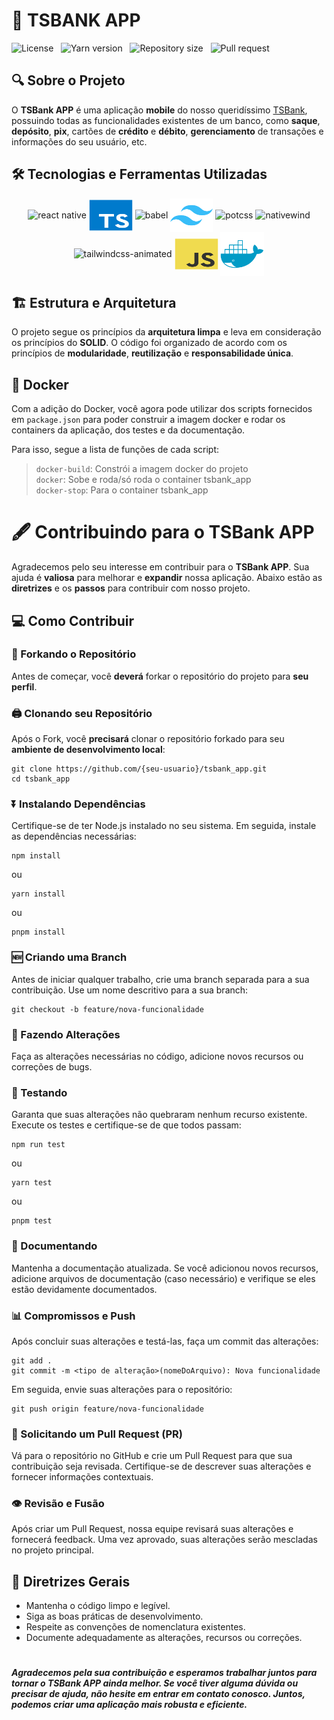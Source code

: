 # 🏦 TSBANK APP

![License](https://img.shields.io/static/v1?label=license&message=MIT&color=orange) &nbsp;
![Yarn version](https://img.shields.io/static/v1?label=yarn&message=v1.22.21&color=yellow) &nbsp;
![Repository size](https://img.shields.io/github/repo-size/bush1D3v/tsbank_app?color=green) &nbsp;
![Pull request](https://img.shields.io/static/v1?label=PR&message=welcome&color=blue)

## 🔍 Sobre o Projeto

O **TSBank APP** é uma aplicação **mobile** do nosso queridíssimo <a href="https://github.com/bush1D3v/tsbank_front">TSBank</a>, possuindo todas as funcionalidades existentes de um banco, como **saque**, **depósito**, **pix**, cartões de **crédito** e **débito**, **gerenciamento** de transações e informações do seu usuário, etc.

## 🛠️ Tecnologias e Ferramentas Utilizadas

<div align='center'>
   <img align='center' height='64' width='58' title='React Native' alt='react native' src='https://github.com/bush1D3v/tsbank_app/assets/133554156/d97db34b-5c29-4aa3-95ae-b098bf544f52' />
   <img align='center' height='50' width='70' title='TypeScript' alt='typescript' src='https://github.com/devicons/devicon/blob/master/icons/typescript/typescript-original.svg' />
   <img align='center' height='60' width='60' title='Babel' alt='babel' src='https://github.com/bush1D3v/tsbank_app/assets/133554156/cc9f6980-18c2-4025-8afd-395d8e981e36' />
   <img align='center' height='54' width='68' title='Tailwindcss' alt='tailwindcss' src='https://github.com/devicons/devicon/blob/master/icons/tailwindcss/tailwindcss-plain.svg' />
   <img align='center' height='68' width='72' title='Potcss' alt='potcss' src='https://github.com/bush1D3v/my_portfolio/assets/133554156/85b7c73b-e181-4c95-b9de-a8e0ba0523d3' />
   <img align='center' height='64' width='68' title='Nativewind' alt='nativewind' src='https://github.com/bush1D3v/tsbank_app/assets/133554156/4fc94d62-52c3-4343-9b2d-4ba6a53e5a7d' />
   <img align='center' height='58' width='80' title='Tailwindcss-animated' alt='tailwindcss-animated' src='https://github.com/bush1D3v/my_portfolio_html/assets/133554156/364156ca-f265-4478-bcc3-4a12830c46a7' /> 
   <img align='center' height='50' width='70' title='JavaScript' alt='javascript' src='https://github.com/devicons/devicon/blob/master/icons/javascript/javascript-original.svg' />
   <img align='center' height='70' width='70' title='Docker' alt='docker' src='https://github.com/devicons/devicon/blob/master/icons/docker/docker-plain.svg' />
</div>

## 🏗 Estrutura e Arquitetura

O projeto segue os princípios da **arquitetura limpa** e leva em consideração os princípios do **SOLID**. O código foi organizado de acordo com os princípios de **modularidade**, **reutilização** e **responsabilidade única**.

## 🐳 Docker

Com a adição do Docker, você agora pode utilizar dos scripts fornecidos em `package.json` para poder construir a imagem docker e rodar os containers da aplicação, dos testes e da documentação.

Para isso, segue a lista de funções de cada script:

> `docker-build`: Constrói a imagem docker do projeto <br> `docker`: Sobe e roda/só roda o container tsbank_app <br> `docker-stop`: Para o container tsbank_app

# 🖋️ Contribuindo para o TSBank APP

Agradecemos pelo seu interesse em contribuir para o **TSBank APP**. Sua ajuda é **valiosa** para melhorar e **expandir** nossa aplicação. Abaixo estão as **diretrizes** e os **passos** para contribuir com nosso projeto.

## 💻 Como Contribuir

### 🌳 Forkando o Repositório

Antes de começar, você **deverá** forkar o repositório do projeto para **seu perfil**.

### 🖨 Clonando seu Repositório

Após o Fork, você **precisará** clonar o repositório forkado para seu **ambiente de desenvolvimento local**:

```
git clone https://github.com/{seu-usuario}/tsbank_app.git
cd tsbank_app
```

### ⏬ Instalando Dependências

Certifique-se de ter Node.js instalado no seu sistema. Em seguida, instale as dependências necessárias:

```
npm install
```

ou

```
yarn install
```

ou

```
pnpm install
```

### 🆕 Criando uma Branch

Antes de iniciar qualquer trabalho, crie uma branch separada para a sua contribuição. Use um nome descritivo para a sua branch:

```
git checkout -b feature/nova-funcionalidade
```

### 🔨 Fazendo Alterações

Faça as alterações necessárias no código, adicione novos recursos ou correções de bugs.

### 🧪 Testando

Garanta que suas alterações não quebraram nenhum recurso existente. Execute os testes e certifique-se de que todos passam:

```
npm run test
```

ou

```
yarn test
```

ou

```
pnpm test
```

### 📝 Documentando

Mantenha a documentação atualizada. Se você adicionou novos recursos, adicione arquivos de documentação (caso necessário) e verifique se eles estão devidamente documentados.

### 📊 Compromissos e Push

Após concluir suas alterações e testá-las, faça um commit das alterações:

```
git add .
git commit -m <tipo de alteração>(nomeDoArquivo): Nova funcionalidade
```

Em seguida, envie suas alterações para o repositório:

```
git push origin feature/nova-funcionalidade
```

### 📨 Solicitando um Pull Request (PR)

Vá para o repositório no GitHub e crie um Pull Request para que sua contribuição seja revisada. Certifique-se de descrever suas alterações e fornecer informações contextuais.

### 👁 Revisão e Fusão

Após criar um Pull Request, nossa equipe revisará suas alterações e fornecerá feedback. Uma vez aprovado, suas alterações serão mescladas no projeto principal.

## 💼 Diretrizes Gerais

- Mantenha o código limpo e legível.
- Siga as boas práticas de desenvolvimento.
- Respeite as convenções de nomenclatura existentes.
- Documente adequadamente as alterações, recursos ou correções.

#

**_Agradecemos pela sua contribuição e esperamos trabalhar juntos para tornar o TSBank APP ainda melhor. Se você tiver alguma dúvida ou precisar de ajuda, não hesite em entrar em contato conosco. Juntos, podemos criar uma aplicação mais robusta e eficiente._**

